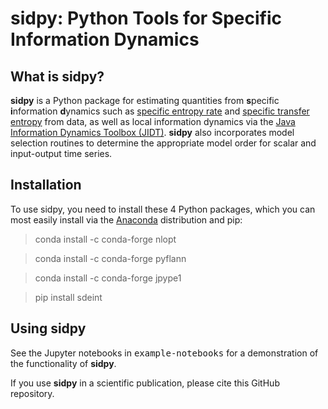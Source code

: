 sidpy: Python Tools for Specific Information Dynamics
=====================================================

What is sidpy?
---------------

<b>sidpy</b> is a Python package for estimating quantities from <b>s</b>pecific <b>i</b>nformation <b>d</b>ynamics such as [specific entropy rate](http://www.mdpi.com/1099-4300/18/5/190) and [specific transfer entropy](https://journals.aps.org/pre/abstract/10.1103/PhysRevE.96.022121) from data, as well as local information dynamics via the [Java Information Dynamics Toolbox (JIDT)](https://github.com/jlizier/jidt). <b>sidpy</b> also incorporates model selection routines to determine the appropriate model order for scalar and input-output time series.

Installation
------------

To use sidpy, you need to install these 4 Python packages, which you can most easily install via the [Anaconda](https://www.anaconda.com/distribution/) distribution and pip:

> conda install -c conda-forge nlopt

> conda install -c conda-forge pyflann

> conda install -c conda-forge jpype1

> pip install sdeint

Using sidpy
------------

See the Jupyter notebooks in <tt>example-notebooks</tt> for a demonstration of the functionality of <b>sidpy</b>.

If you use **sidpy** in a scientific publication, please cite this GitHub repository.